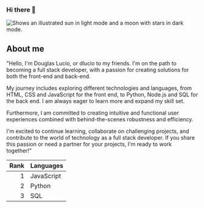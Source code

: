 ### Hi there 👋

<picture>
  <source media="(prefers-color-scheme: dark)" srcset="https://img1.gratispng.com/20180623/ku/kisspng-yeshua-hebrew-bible-paleo-hebrew-alphabet-5b2e871c853b00.7017553415297759005457.jpg">
  <source media="(prefers-color-scheme: light)" srcset="https://user-images.githubusercontent.com/25423296/163456779-a8556205-d0a5-45e2-ac17-42d089e3c3f8.png">
  <img alt="Shows an illustrated sun in light mode and a moon with stars in dark mode." src="https://user-images.githubusercontent.com/25423296/163456779-a8556205-d0a5-45e2-ac17-42d089e3c3f8.png">
</picture>


## About me

"Hello, I'm Douglas Lucio, or dlucio to my friends. I'm on the path to becoming a full stack developer, with a passion for creating solutions for both the front-end and back-end.

My journey includes exploring different technologies and languages, from HTML, CSS and JavaScript for the front end, to Python, Node.js and SQL for the back end. I am always eager to learn more and expand my skill set.

Furthermore, I am committed to creating intuitive and functional user experiences combined with behind-the-scenes robustness and efficiency.

I'm excited to continue learning, collaborate on challenging projects, and contribute to the world of technology as a full stack developer. If you share this passion or need a partner for your projects, I'm ready to work together!"



| Rank | Languages |
|-----:|-----------|
|     1| JavaScript|
|     2| Python    |
|     3| SQL       |

